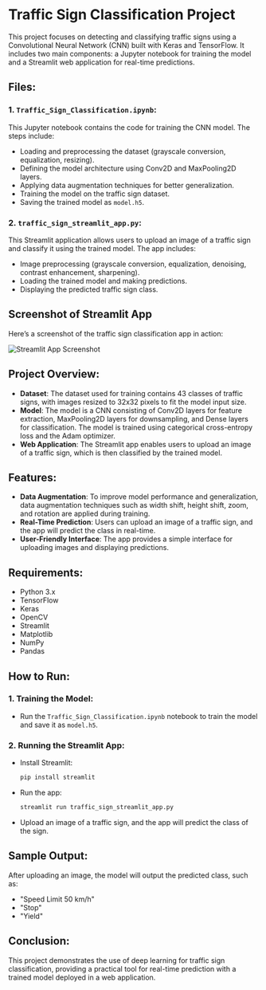 # Traffic Sign Classification Project

This project focuses on detecting and classifying traffic signs using a Convolutional Neural Network (CNN) built with Keras and TensorFlow. It includes two main components: a Jupyter notebook for training the model and a Streamlit web application for real-time predictions.

## Files:

### 1. `Traffic_Sign_Classification.ipynb`:
This Jupyter notebook contains the code for training the CNN model. The steps include:
- Loading and preprocessing the dataset (grayscale conversion, equalization, resizing).
- Defining the model architecture using Conv2D and MaxPooling2D layers.
- Applying data augmentation techniques for better generalization.
- Training the model on the traffic sign dataset.
- Saving the trained model as `model.h5`.

### 2. `traffic_sign_streamlit_app.py`:
This Streamlit application allows users to upload an image of a traffic sign and classify it using the trained model. The app includes:
- Image preprocessing (grayscale conversion, equalization, denoising, contrast enhancement, sharpening).
- Loading the trained model and making predictions.
- Displaying the predicted traffic sign class.

## Screenshot of Streamlit App

Here’s a screenshot of the traffic sign classification app in action:

![Streamlit App Screenshot](images/streamlit_app.png)

## Project Overview:

- **Dataset**: The dataset used for training contains 43 classes of traffic signs, with images resized to 32x32 pixels to fit the model input size.
- **Model**: The model is a CNN consisting of Conv2D layers for feature extraction, MaxPooling2D layers for downsampling, and Dense layers for classification. The model is trained using categorical cross-entropy loss and the Adam optimizer.
- **Web Application**: The Streamlit app enables users to upload an image of a traffic sign, which is then classified by the trained model.

## Features:

- **Data Augmentation**: To improve model performance and generalization, data augmentation techniques such as width shift, height shift, zoom, and rotation are applied during training.
- **Real-Time Prediction**: Users can upload an image of a traffic sign, and the app will predict the class in real-time.
- **User-Friendly Interface**: The app provides a simple interface for uploading images and displaying predictions.

## Requirements:

- Python 3.x
- TensorFlow
- Keras
- OpenCV
- Streamlit
- Matplotlib
- NumPy
- Pandas

## How to Run:

### 1. **Training the Model**:
   - Run the `Traffic_Sign_Classification.ipynb` notebook to train the model and save it as `model.h5`.

### 2. **Running the Streamlit App**:
   - Install Streamlit:  
     ```bash
     pip install streamlit
     ```
   - Run the app:  
     ```bash
     streamlit run traffic_sign_streamlit_app.py
     ```
   - Upload an image of a traffic sign, and the app will predict the class of the sign.

## Sample Output:

After uploading an image, the model will output the predicted class, such as:
- "Speed Limit 50 km/h"
- "Stop"
- "Yield"

## Conclusion:

This project demonstrates the use of deep learning for traffic sign classification, providing a practical tool for real-time prediction with a trained model deployed in a web application.
